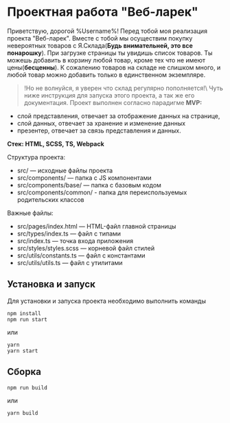 # Проектная работа "Веб-ларек"

Приветствую, дорогой %Username%! Перед тобой моя реализация проекта "Веб-ларек". Вместе с тобой мы осуществим покупку невероятных товаров с Я.Склада(**Будь внимательней, это все понарошку**). При загрузке страницы ты увидишь список товаров. Ты можешь добавить в корзину любой товар, кроме тех что не имеют цены(**бесценны**). К сожалению товаров на складе не слишком много, и любой товар можно добавить только в единственном экземпляре. 
>!Но не волнуйся, я уверен что склад регулярно пополняется!\   Чуть ниже инструкция для запуска этого проекта, а так же его документация. Проект выполнен согласно парадигме **MVP:** 

- слой представления, отвечает за отображение данных на странице, 
- слой данных, отвечает за хранение и изменение данных
- презентер, отвечает за связь представления и данных.

**Стек: HTML, SCSS, TS, Webpack**

Структура проекта:
- src/ — исходные файлы проекта
- src/components/ — папка с JS компонентами
- src/components/base/ — папка с базовым кодом
- src/components/common/ - папка для переиспользуемых родительских классов

Важные файлы:
- src/pages/index.html — HTML-файл главной страницы
- src/types/index.ts — файл с типами
- src/index.ts — точка входа приложения
- src/styles/styles.scss — корневой файл стилей
- src/utils/constants.ts — файл с константами
- src/utils/utils.ts — файл с утилитами

## Установка и запуск
Для установки и запуска проекта необходимо выполнить команды

```
npm install
npm run start
```

или

```
yarn
yarn start
```
## Сборка

```
npm run build
```

или

```
yarn build
```
